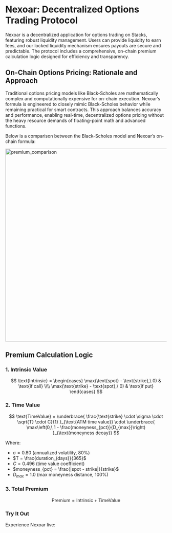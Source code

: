 # Nexoar: Decentralized Options Trading Protocol

Nexoar is a decentralized application for options trading on Stacks, featuring robust liquidity management. Users can provide liquidity to earn fees, and our locked liquidity mechanism ensures payouts are secure and predictable. The protocol includes a comprehensive, on-chain premium calculation logic designed for efficiency and transparency.

## On-Chain Options Pricing: Rationale and Approach

Traditional options pricing models like Black-Scholes are mathematically complex and computationally expensive for on-chain execution. Nexoar’s formula is engineered to closely mimic Black-Scholes behavior while remaining practical for smart contracts. This approach balances accuracy and performance, enabling real-time, decentralized options pricing without the heavy resource demands of floating-point math and advanced functions.

Below is a comparison between the Black-Scholes model and Nexoar’s on-chain formula:

<img width="1000" height="600" alt="premium_comparison" src="https://github.com/user-attachments/assets/78cdedd2-d793-40b9-a1b6-3e41b2788c04" />


## Premium Calculation Logic

### 1. Intrinsic Value

$$
\text{Intrinsic} =
\begin{cases}
\max(\text{spot} - \text{strike},\ 0) & \text{if call} \\\\
\max(\text{strike} - \text{spot},\ 0) & \text{if put}
\end{cases}
$$

### 2. Time Value

$$
\text{TimeValue} =
\underbrace{
\frac{\text{strike} \cdot \sigma \cdot \sqrt{T} \cdot C}{1}
}_{\text{ATM time value}}
\cdot
\underbrace{
\max\left(0,\ 1 - \frac{moneyness_{pct}}{D_{max}}\right)
}_{\text{moneyness decay}}
$$

Where:

- $\sigma = 0.80$ (annualized volatility, 80%)
- $T = \frac{duration_{days}}{365}$
- $C = 0.496$ (time value coefficient)
- $moneyness_{pct} = \frac{|spot - strike|}{strike}$
- $D_{max} = 1.0$ (max moneyness distance, 100%)

### 3. Total Premium

$$
\text{Premium} = \text{Intrinsic} + \text{TimeValue}
$$


### Try It Out

Experience Nexoar live:
